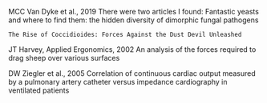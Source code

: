 MCC Van Dyke et al., 2019
There were two articles I found:
	Fantastic yeasts and where to find them: the hidden diversity of dimorphic fungal pathogens
 
	The Rise of Coccidioides: Forces Against the Dust Devil Unleashed

JT Harvey, Applied Ergonomics, 2002
	An analysis of the forces required to drag sheep over various surfaces

DW Ziegler et al., 2005
	Correlation of continuous cardiac output measured by a pulmonary artery catheter versus impedance cardiography in ventilated patients
